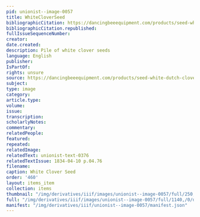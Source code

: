 ```yaml
---
pid: unionist--image-0057
title: WhiteCloverSeed
bibliographicCitation: https://dancingbeeequipment.com/products/seed-white-dutch-clover
bibliographicCitation.republished: 
fullIssueSequenceNumber: 
creator: 
date.created: 
description: Pile of white clover seeds
language: English
publisher: 
IsPartOf: 
rights: unsure
source: https://dancingbeeequipment.com/products/seed-white-dutch-clover
subject: 
type: image
category: 
article.type: 
volume: 
issue: 
transcription: 
scholarlyNotes: 
commentary: 
relatedPeople: 
featured: 
repeated: 
relatedImage: 
relatedText: unionist-text-0376
relatedTextIssue: 1834-04-10 p.04.76
filename: 
caption: White Clover Seed
order: '460'
layout: items_item
collection: items
thumbnail: "/img/derivatives/iiif/images/unionist--image-0057/full/250,/0/default.jpg"
full: "/img/derivatives/iiif/images/unionist--image-0057/full/1140,/0/default.jpg"
manifest: "/img/derivatives/iiif/unionist--image-0057/manifest.json"
---
```


